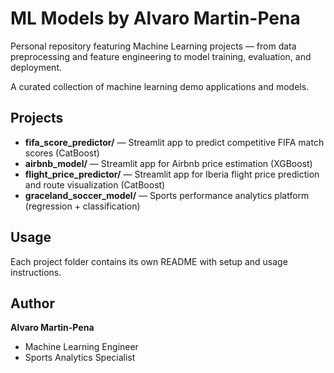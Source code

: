 # ML Models by Alvaro Martin-Pena

Personal repository featuring Machine Learning projects — from data preprocessing and feature engineering to model training, evaluation, and deployment.

A curated collection of machine learning demo applications and models.

## Projects

- **fifa_score_predictor/** — Streamlit app to predict competitive FIFA match scores (CatBoost)
- **airbnb_model/** — Streamlit app for Airbnb price estimation (XGBoost)
- **flight_price_predictor/** — Streamlit app for Iberia flight price prediction and route visualization (CatBoost)
- **graceland_soccer_model/** — Sports performance analytics platform (regression + classification)


## Usage

Each project folder contains its own README with setup and usage instructions.

## Author

**Alvaro Martin-Pena**

- Machine Learning Engineer
- Sports Analytics Specialist
